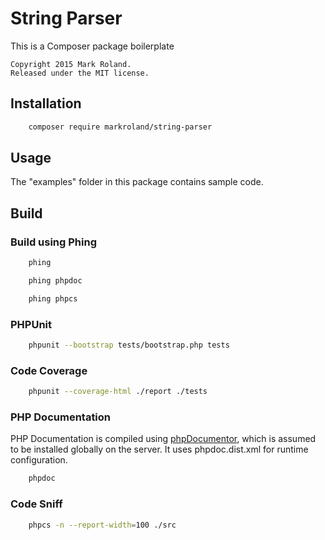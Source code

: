 # String Parser

This is a Composer package boilerplate

    Copyright 2015 Mark Roland.
    Released under the MIT license.


## Installation

```sh
    composer require markroland/string-parser
```

## Usage

The "examples" folder in this package contains sample code.

## Build

### Build using Phing

```sh
    phing
```

```sh
    phing phpdoc
```

```sh
    phing phpcs
```

### PHPUnit

```sh
    phpunit --bootstrap tests/bootstrap.php tests
```

### Code Coverage

```sh
    phpunit --coverage-html ./report ./tests
```

### PHP Documentation

PHP Documentation is compiled using [phpDocumentor](http://www.phpdoc.org), which is assumed
to be installed globally on the server. It uses phpdoc.dist.xml for runtime configuration.

```sh
    phpdoc
```

### Code Sniff

```sh
    phpcs -n --report-width=100 ./src
```
